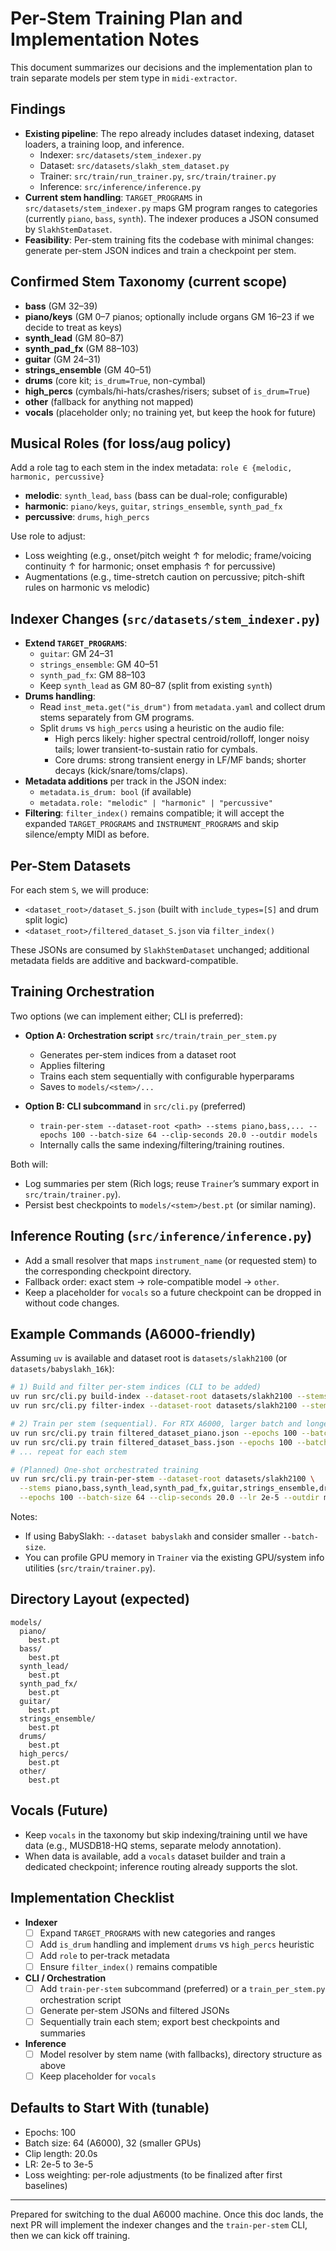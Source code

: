 # Per-Stem Training Plan and Implementation Notes

This document summarizes our decisions and the implementation plan to train separate models per stem type in `midi-extractor`.

## Findings

- __Existing pipeline__: The repo already includes dataset indexing, dataset loaders, a training loop, and inference.
  - Indexer: `src/datasets/stem_indexer.py`
  - Dataset: `src/datasets/slakh_stem_dataset.py`
  - Trainer: `src/train/run_trainer.py`, `src/train/trainer.py`
  - Inference: `src/inference/inference.py`
- __Current stem handling__: `TARGET_PROGRAMS` in `src/datasets/stem_indexer.py` maps GM program ranges to categories (currently `piano`, `bass`, `synth`). The indexer produces a JSON consumed by `SlakhStemDataset`.
- __Feasibility__: Per-stem training fits the codebase with minimal changes: generate per-stem JSON indices and train a checkpoint per stem.

## Confirmed Stem Taxonomy (current scope)

- __bass__ (GM 32–39)
- __piano/keys__ (GM 0–7 pianos; optionally include organs GM 16–23 if we decide to treat as keys)
- __synth_lead__ (GM 80–87)
- __synth_pad_fx__ (GM 88–103)
- __guitar__ (GM 24–31)
- __strings_ensemble__ (GM 40–51)
- __drums__ (core kit; `is_drum=True`, non-cymbal)
- __high_percs__ (cymbals/hi-hats/crashes/risers; subset of `is_drum=True`)
- __other__ (fallback for anything not mapped)
- __vocals__ (placeholder only; no training yet, but keep the hook for future)

## Musical Roles (for loss/aug policy)

Add a role tag to each stem in the index metadata: `role ∈ {melodic, harmonic, percussive}`

- __melodic__: `synth_lead`, `bass` (bass can be dual-role; configurable)
- __harmonic__: `piano/keys`, `guitar`, `strings_ensemble`, `synth_pad_fx`
- __percussive__: `drums`, `high_percs`

Use role to adjust:
- Loss weighting (e.g., onset/pitch weight ↑ for melodic; frame/voicing continuity ↑ for harmonic; onset emphasis ↑ for percussive)
- Augmentations (e.g., time-stretch caution on percussive; pitch-shift rules on harmonic vs melodic)

## Indexer Changes (`src/datasets/stem_indexer.py`)

- __Extend `TARGET_PROGRAMS`__:
  - `guitar`: GM 24–31
  - `strings_ensemble`: GM 40–51
  - `synth_pad_fx`: GM 88–103
  - Keep `synth_lead` as GM 80–87 (split from existing `synth`)
- __Drums handling__:
  - Read `inst_meta.get("is_drum")` from `metadata.yaml` and collect drum stems separately from GM programs.
  - Split `drums` vs `high_percs` using a heuristic on the audio file:
    - High percs likely: higher spectral centroid/rolloff, longer noisy tails; lower transient-to-sustain ratio for cymbals.
    - Core drums: strong transient energy in LF/MF bands; shorter decays (kick/snare/toms/claps).
- __Metadata additions__ per track in the JSON index:
  - `metadata.is_drum: bool` (if available)
  - `metadata.role: "melodic" | "harmonic" | "percussive"`
- __Filtering__: `filter_index()` remains compatible; it will accept the expanded `TARGET_PROGRAMS` and `INSTRUMENT_PROGRAMS` and skip silence/empty MIDI as before.

## Per-Stem Datasets

For each stem `S`, we will produce:
- `<dataset_root>/dataset_S.json` (built with `include_types=[S]` and drum split logic)
- `<dataset_root>/filtered_dataset_S.json` via `filter_index()`

These JSONs are consumed by `SlakhStemDataset` unchanged; additional metadata fields are additive and backward-compatible.

## Training Orchestration

Two options (we can implement either; CLI is preferred):

- __Option A: Orchestration script__ `src/train/train_per_stem.py`
  - Generates per-stem indices from a dataset root
  - Applies filtering
  - Trains each stem sequentially with configurable hyperparams
  - Saves to `models/<stem>/...`

- __Option B: CLI subcommand__ in `src/cli.py` (preferred)
  - `train-per-stem --dataset-root <path> --stems piano,bass,... --epochs 100 --batch-size 64 --clip-seconds 20.0 --outdir models` 
  - Internally calls the same indexing/filtering/training routines.

Both will:
- Log summaries per stem (Rich logs; reuse `Trainer`’s summary export in `src/train/trainer.py`).
- Persist best checkpoints to `models/<stem>/best.pt` (or similar naming).

## Inference Routing (`src/inference/inference.py`)

- Add a small resolver that maps `instrument_name` (or requested stem) to the corresponding checkpoint directory.
- Fallback order: exact stem → role-compatible model → `other`.
- Keep a placeholder for `vocals` so a future checkpoint can be dropped in without code changes.

## Example Commands (A6000-friendly)

Assuming `uv` is available and dataset root is `datasets/slakh2100` (or `datasets/babyslakh_16k`):

```bash
# 1) Build and filter per-stem indices (CLI to be added)
uv run src/cli.py build-index --dataset-root datasets/slakh2100 --stems piano,bass,synth_lead,synth_pad_fx,guitar,strings_ensemble,drums,high_percs,other
uv run src/cli.py filter-index --dataset-root datasets/slakh2100 --stems piano,bass,synth_lead,synth_pad_fx,guitar,strings_ensemble,drums,high_percs,other

# 2) Train per stem (sequential). For RTX A6000, larger batch and longer clips are OK.
uv run src/cli.py train filtered_dataset_piano.json --epochs 100 --batch-size 64 --clip-seconds 20.0 --lr 2e-5 --dataset slakh
uv run src/cli.py train filtered_dataset_bass.json --epochs 100 --batch-size 64 --clip-seconds 20.0 --lr 2e-5 --dataset slakh
# ... repeat for each stem

# (Planned) One-shot orchestrated training
uv run src/cli.py train-per-stem --dataset-root datasets/slakh2100 \
  --stems piano,bass,synth_lead,synth_pad_fx,guitar,strings_ensemble,drums,high_percs,other \
  --epochs 100 --batch-size 64 --clip-seconds 20.0 --lr 2e-5 --outdir models
```

Notes:
- If using BabySlakh: `--dataset babyslakh` and consider smaller `--batch-size`.
- You can profile GPU memory in `Trainer` via the existing GPU/system info utilities (`src/train/trainer.py`).

## Directory Layout (expected)

```
models/
  piano/
    best.pt
  bass/
    best.pt
  synth_lead/
    best.pt
  synth_pad_fx/
    best.pt
  guitar/
    best.pt
  strings_ensemble/
    best.pt
  drums/
    best.pt
  high_percs/
    best.pt
  other/
    best.pt
```

## Vocals (Future)

- Keep `vocals` in the taxonomy but skip indexing/training until we have data (e.g., MUSDB18-HQ stems, separate melody annotation).
- When data is available, add a `vocals` dataset builder and train a dedicated checkpoint; inference routing already supports the slot.

## Implementation Checklist

- __Indexer__
  - [ ] Expand `TARGET_PROGRAMS` with new categories and ranges
  - [ ] Add `is_drum` handling and implement `drums` vs `high_percs` heuristic
  - [ ] Add `role` to per-track metadata
  - [ ] Ensure `filter_index()` remains compatible

- __CLI / Orchestration__
  - [ ] Add `train-per-stem` subcommand (preferred) or a `train_per_stem.py` orchestration script
  - [ ] Generate per-stem JSONs and filtered JSONs
  - [ ] Sequentially train each stem; export best checkpoints and summaries

- __Inference__
  - [ ] Model resolver by stem name (with fallbacks), directory structure as above
  - [ ] Keep placeholder for `vocals`

## Defaults to Start With (tunable)

- Epochs: 100
- Batch size: 64 (A6000), 32 (smaller GPUs)
- Clip length: 20.0s
- LR: 2e-5 to 3e-5
- Loss weighting: per-role adjustments (to be finalized after first baselines)

---

Prepared for switching to the dual A6000 machine. Once this doc lands, the next PR will implement the indexer changes and the `train-per-stem` CLI, then we can kick off training.
